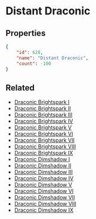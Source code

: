 # Distant Draconic

<no description available>

## Properties

```json
{
    "id": 628,
    "name": "Distant Draconic",
    "count": -100
}
```

## Related

- [Draconic Brightspark I](../items/18847-draconic-brightspark-i.md)
- [Draconic Brightspark II](../items/18848-draconic-brightspark-ii.md)
- [Draconic Brightspark III](../items/18849-draconic-brightspark-iii.md)
- [Draconic Brightspark IV](../items/18850-draconic-brightspark-iv.md)
- [Draconic Brightspark V](../items/18851-draconic-brightspark-v.md)
- [Draconic Brightspark VI](../items/18852-draconic-brightspark-vi.md)
- [Draconic Brightspark VII](../items/18853-draconic-brightspark-vii.md)
- [Draconic Brightspark VIII](../items/18854-draconic-brightspark-viii.md)
- [Draconic Brightspark IX](../items/18855-draconic-brightspark-ix.md)
- [Draconic Dimshadow I](../items/18856-draconic-dimshadow-i.md)
- [Draconic Dimshadow II](../items/18857-draconic-dimshadow-ii.md)
- [Draconic Dimshadow III](../items/18858-draconic-dimshadow-iii.md)
- [Draconic Dimshadow IV](../items/18859-draconic-dimshadow-iv.md)
- [Draconic Dimshadow V](../items/18860-draconic-dimshadow-v.md)
- [Draconic Dimshadow VI](../items/18861-draconic-dimshadow-vi.md)
- [Draconic Dimshadow VII](../items/18862-draconic-dimshadow-vii.md)
- [Draconic Dimshadow VIII](../items/18863-draconic-dimshadow-viii.md)
- [Draconic Dimshadow IX](../items/18864-draconic-dimshadow-ix.md)

